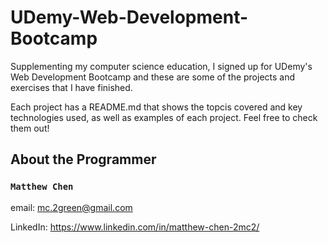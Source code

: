 # UDemy-Web-Development-Bootcamp

Supplementing my computer science education, I signed up for UDemy's Web Development Bootcamp and these are some of the projects and exercises that I have finished. 

Each project has a README.md that shows the topcis covered and key technologies used, as well as examples of each project. Feel free to check them out!

## About the Programmer

### `Matthew Chen`

email: mc.2green@gmail.com

LinkedIn: https://www.linkedin.com/in/matthew-chen-2mc2/